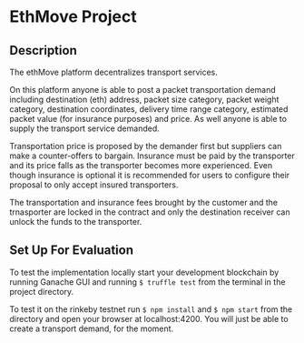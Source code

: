 # EthMove Project

## Description

The ethMove platform decentralizes transport services. 

On this platform anyone is able to post a packet transportation demand including destination (eth) address, packet size category, packet weight category, destination coordinates, delivery time range category, estimated packet value (for insurance purposes) and price. As well anyone is able to supply the transport service demanded. 

Transportation price is proposed by the demander first but suppliers can make a counter-offers to bargain. Insurance must be paid by the transporter and its price falls as the transporter becomes more experienced. Even though insurance is optional it is recommended for users to configure their proposal to only accept insured transporters.

The transportation and insurance fees brought by the customer and the trnasporter are locked in the contract and only the destination receiver can unlock the funds to the transporter. 


## Set Up For Evaluation

To test the implementation locally start your development blockchain by running Ganache GUI and running `$ truffle test` from the terminal in the project directory. 

To test it on the rinkeby testnet run `$ npm install` and `$ npm start` from the directory and open your browser at localhost:4200. You will just be able to create a transport demand, for the moment.

